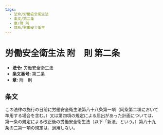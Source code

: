 ```yaml
---
tags:
  - 法令/労働安全衛生法
  - 条文/第二条
  - 章/附_則
  - 体系/労働安全衛生
---
```

# 労働安全衛生法 附　則 第二条

- **法令:** 労働安全衛生法
- **条文番号:** 第二条
- **章:** 附　則

## 条文
この法律の施行の日前に労働安全衛生法第八十八条第一項（同条第二項において準用する場合を含む。）又は第四項の規定による届出があった計画については、第一条の規定による改正後の労働安全衛生法（以下「新法」という。）第八十九条の二第一項の規定は、適用しない。

